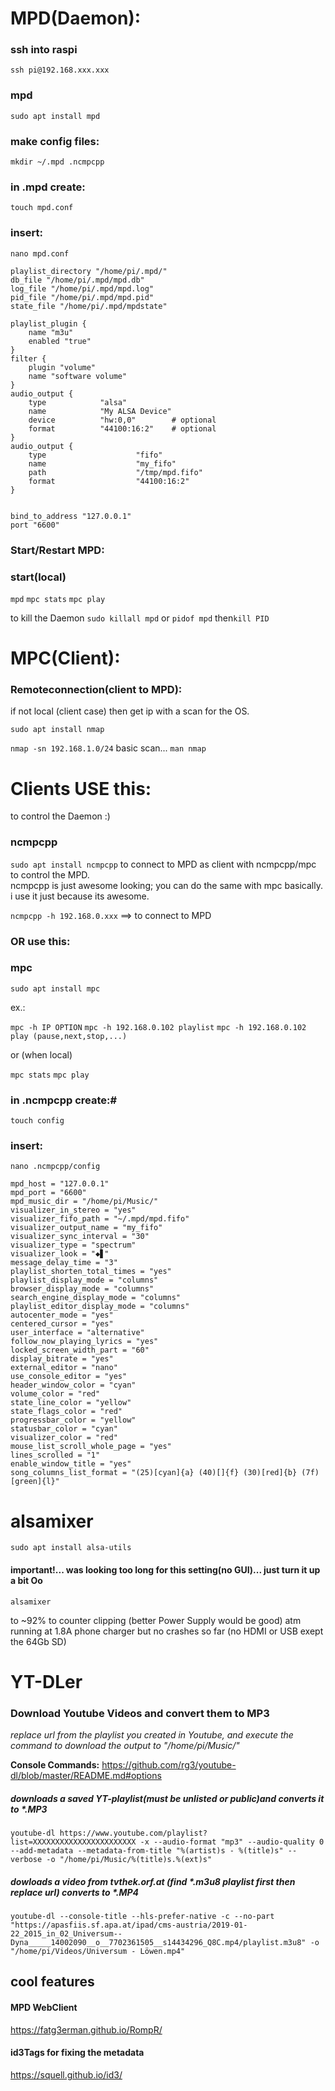 # MPD(Daemon):

### ssh into raspi
`ssh pi@192.168.xxx.xxx`

### mpd
`sudo apt install mpd`

### make config files:

`mkdir ~/.mpd .ncmpcpp`

### in .mpd create:
`touch mpd.conf`

### insert:
`nano mpd.conf`
```music_directory "/home/pi/Music/"
playlist_directory "/home/pi/.mpd/"
db_file "/home/pi/.mpd/mpd.db"
log_file "/home/pi/.mpd/mpd.log"
pid_file "/home/pi/.mpd/mpd.pid"
state_file "/home/pi/.mpd/mpdstate"

playlist_plugin {
    name "m3u"
    enabled "true"
}
filter {
    plugin "volume"
    name "software volume"
}
audio_output {
    type            "alsa"
    name            "My ALSA Device"
    device          "hw:0,0"        # optional
    format          "44100:16:2"    # optional
}
audio_output {
    type                    "fifo"
    name                    "my_fifo"
    path                    "/tmp/mpd.fifo"
    format                  "44100:16:2"
}


bind_to_address "127.0.0.1"
port "6600"
```
### Start/Restart MPD:

### start(local)
`mpd`
`mpc stats`
`mpc play`

to kill the Daemon
`sudo killall mpd` or `pidof mpd` then`kill PID`

# MPC(Client):
### Remoteconnection(client to MPD):

if not local (client case) then get ip with a scan for the OS.

`sudo apt install nmap`

`nmap -sn 192.168.1.0/24` basic scan... `man nmap`

# Clients USE this:
to control the Daemon :)

### ncmpcpp

`sudo apt install ncmpcpp` to connect to MPD as client with ncmpcpp/mpc to control the MPD.   
ncmpcpp is just awesome looking; you can do the same with mpc basically.
i use it just because its awesome.

`ncmpcpp -h 192.168.0.xxx` ==> to connect to MPD

### OR use this:

### mpc
`sudo apt install mpc`

ex.:

`mpc -h IP OPTION`
`mpc -h 192.168.0.102 playlist`
`mpc -h 192.168.0.102 play (pause,next,stop,...)`

or (when local)

`mpc stats`
`mpc play`

### in .ncmpcpp create:#

`touch config`

### insert:

`nano .ncmpcpp/config`

```% egrep -v '^#' .ncmpcpp/config
mpd_host = "127.0.0.1"
mpd_port = "6600"
mpd_music_dir = "/home/pi/Music/"
visualizer_in_stereo = "yes"
visualizer_fifo_path = "~/.mpd/mpd.fifo"
visualizer_output_name = "my_fifo"
visualizer_sync_interval = "30"
visualizer_type = "spectrum"
visualizer_look = "◆▋"
message_delay_time = "3"
playlist_shorten_total_times = "yes"
playlist_display_mode = "columns"
browser_display_mode = "columns"
search_engine_display_mode = "columns"
playlist_editor_display_mode = "columns"
autocenter_mode = "yes"
centered_cursor = "yes"
user_interface = "alternative"
follow_now_playing_lyrics = "yes"
locked_screen_width_part = "60"
display_bitrate = "yes"
external_editor = "nano"
use_console_editor = "yes"
header_window_color = "cyan"
volume_color = "red"
state_line_color = "yellow"
state_flags_color = "red"
progressbar_color = "yellow"
statusbar_color = "cyan"
visualizer_color = "red"
mouse_list_scroll_whole_page = "yes"
lines_scrolled = "1"
enable_window_title = "yes"
song_columns_list_format = "(25)[cyan]{a} (40)[]{f} (30)[red]{b} (7f)[green]{l}"
```

# alsamixer

`sudo apt install alsa-utils`

#### important!... was looking too long for this setting(no GUI)... just turn it up a bit Oo

`alsamixer`

to ~92% to counter clipping (better Power Supply would be good) atm running at 1.8A phone charger but no crashes so far
(no HDMI or USB exept the 64Gb SD)  

# YT-DLer
### Download Youtube Videos and convert them to MP3
*replace url from the playlist you created in Youtube, and execute the command to download the output to "/home/pi/Music/"*

**Console Commands:** https://github.com/rg3/youtube-dl/blob/master/README.md#options

##### downloads a saved YT-playlist(must be unlisted or public)and converts it to *.MP3  
`youtube-dl https://www.youtube.com/playlist?list=XXXXXXXXXXXXXXXXXXXXXXX -x --audio-format "mp3" --audio-quality 0 --add-metadata --metadata-from-title "%(artist)s - %(title)s" --verbose -o "/home/pi/Music/%(title)s.%(ext)s"`


##### dowloads a video from tvthek.orf.at (find *.m3u8 playlist first then replace url) converts to *.MP4  
`youtube-dl --console-title --hls-prefer-native -c --no-part "https://apasfiis.sf.apa.at/ipad/cms-austria/2019-01-22_2015_in_02_Universum--Dyna_____14002090__o__7702361505__s14434296_Q8C.mp4/playlist.m3u8" -o "/home/pi/Videos/Universum - Löwen.mp4"`

## cool features

#### MPD WebClient

https://fatg3erman.github.io/RompR/

#### id3Tags for fixing the metadata

https://squell.github.io/id3/
